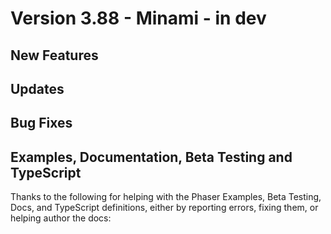 # Version 3.88 - Minami - in dev

## New Features

## Updates

## Bug Fixes

## Examples, Documentation, Beta Testing and TypeScript

Thanks to the following for helping with the Phaser Examples, Beta Testing, Docs, and TypeScript definitions, either by reporting errors, fixing them, or helping author the docs:

